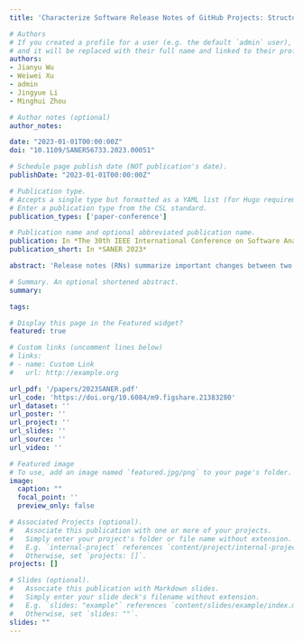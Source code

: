 ```yaml
---
title: 'Characterize Software Release Notes of GitHub Projects: Structure, Writing Style, and Content'

# Authors
# If you created a profile for a user (e.g. the default `admin` user), write the username (folder name) here
# and it will be replaced with their full name and linked to their profile.
authors:
- Jianyu Wu
- Weiwei Xu
- admin
- Jingyue Li
- Minghui Zhou

# Author notes (optional)
author_notes:

date: "2023-01-01T00:00:00Z"
doi: "10.1109/SANER56733.2023.00051"

# Schedule page publish date (NOT publication's date).
publishDate: "2023-01-01T00:00:00Z"

# Publication type.
# Accepts a single type but formatted as a YAML list (for Hugo requirements).
# Enter a publication type from the CSL standard.
publication_types: ['paper-conference']

# Publication name and optional abbreviated publication name.
publication: In *The 30th IEEE International Conference on Software Analysis, Evolution and Reengineering*
publication_short: In *SANER 2023*

abstract: 'Release notes (RNs) summarize important changes between two successive software releases to facilitate software upgrades and serve as means of communication between software and its users. However, existing research has shown that many users cannot extract the information they want from RNs effectively and efficiently due to poor structure and insufficient content. Many efforts have been devoted to categorizing documented information in RNs, however, how exactly RNs are organized, in what way RNs are written, and what is written in RNs with respect to project domains and release types remain under investigation. To bridge this knowledge gap, we manually analyzed 612 RNs from 233 top popular GitHub projects to characterize their Structure, Writing Style, and Content. We find 64.54% of RNs organize changes into hierarchical structures following three strategies, i.e., by Change Type, Affected Module, or Change Priority. And 11.60% of RNs adopt multiple strategies to present the changes. Among the three strategies to organize changes, by Change Type is mostly adopted. RNs of major releases and System Software are more likely to organize changes by Affected Module. We also find three types of Writing Styles: Expository, Descriptive, and Persuasive with increasing explanation information and manual effort, taking 30.07%, 34.80%, and 35.13% of RNs, respectively. 83.10% of RNs in System Software projects adopt the Descriptive and Persuasive writing style. For Content, we find System Software and Libraries & Frameworks projects are more likely to record Breaking Changes, while Software Tools projects emphasize Enhancements. Besides, Fixed Bugs and Security Changes are less common in RNs of major releases. Our findings not only serve practitioners with a roadmap for customizing high-quality RNs but also shed light on future research on automating RN.'

# Summary. An optional shortened abstract.
summary:

tags:

# Display this page in the Featured widget?
featured: true

# Custom links (uncomment lines below)
# links:
# - name: Custom Link
#   url: http://example.org

url_pdf: '/papers/2023SANER.pdf'
url_code: 'https://doi.org/10.6084/m9.figshare.21383280'
url_dataset: ''
url_poster: ''
url_project: ''
url_slides: ''
url_source: ''
url_video: ''

# Featured image
# To use, add an image named `featured.jpg/png` to your page's folder.
image:
  caption: ""
  focal_point: ''
  preview_only: false

# Associated Projects (optional).
#   Associate this publication with one or more of your projects.
#   Simply enter your project's folder or file name without extension.
#   E.g. `internal-project` references `content/project/internal-project/index.md`.
#   Otherwise, set `projects: []`.
projects: []

# Slides (optional).
#   Associate this publication with Markdown slides.
#   Simply enter your slide deck's filename without extension.
#   E.g. `slides: "example"` references `content/slides/example/index.md`.
#   Otherwise, set `slides: ""`.
slides: ""
---
```

